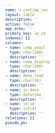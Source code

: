 ```yaml
---
name: u_contimp_res
layout: table
description: ''
active: false
app_area: ''
primary_key: ie_id
indexes: []
columns:
- name: comp_avail
  type: char(200)
  description: ''
- name: comp_display
  type: char(200)
  description: ''
- name: done_load
  type: char(10)
  description: ''
- name: ie_date
  type: datetime
  description: ''
- name: ie_id
  type: int(4)
  description: ''
relations: []
pseudo_pk: 
---
```


